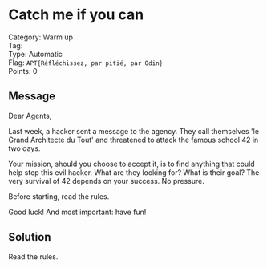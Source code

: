 # Catch me if you can

Category: Warm up  
Tag:  
Type: Automatic  
Flag: `APT{Réfléchissez, par pitié, par Odin}`  
Points: 0

## Message

Dear Agents,

Last week, a hacker sent a message to the agency. They call themselves 'le Grand Architecte du Tout' and threatened to attack the famous school 42 in two days.

Your mission, should you choose to accept it, is to find anything that could help stop this evil hacker. What are they looking for? What is their goal? The very survival of 42 depends on your success.
No pressure.

Before starting, read the rules.

Good luck! And most important: have fun!

## Solution

Read the rules.
